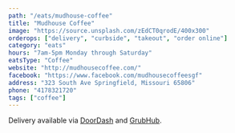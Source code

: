 ```yaml
---
path: "/eats/mudhouse-coffee"
title: "Mudhouse Coffee"
image: "https://source.unsplash.com/zEdCT0qrodE/400x300"
orderops: ["delivery", "curbside", "takeout", "order online"]
category: "eats"
hours: "7am-5pm Monday through Saturday"
eatsType: "Coffee"
website: "http://mudhousecoffee.com/"
facebook: "https://www.facebook.com/mudhousecoffeesgf"
address: "323 South Ave Springfield, Missouri 65806"
phone: "4178321720"
tags: ["coffee"]
---
```


Delivery available via [DoorDash](https://www.doordash.com/store/mudhosue-coffee-springfield-944813/en-US) and [GrubHub](https://www.grubhub.com/restaurant/mudhouse-coffee-and-tea-323-south-ave-springfield/2017414).
